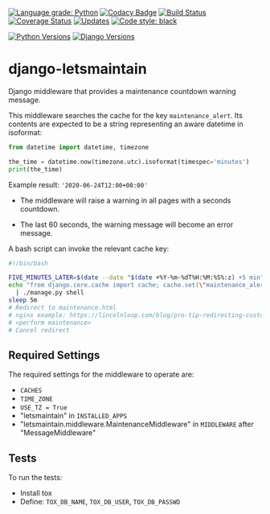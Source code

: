 [![Language grade: Python](https://img.shields.io/lgtm/grade/python/g/raratiru/django-letsmaintain.svg?logo=lgtm&logoWidth=18)](https://lgtm.com/projects/g/raratiru/django-letsmaintain/context:python)
[![Codacy Badge](https://api.codacy.com/project/badge/Grade/61b3e157f170421ca3388f83567a873a)](https://www.codacy.com/app/raratiru/django-letsmaintain?utm_source=github.com&amp;utm_medium=referral&amp;utm_content=raratiru/django-letsmaintain&amp;utm_campaign=Badge_Grade)
[![Build Status](https://travis-ci.com/raratiru/django-letsmaintain.svg?branch=master)](https://travis-ci.com/raratiru/django-letsmaintain)
[![Coverage Status](https://coveralls.io/repos/github/raratiru/django-letsmaintain/badge.svg?branch=master)](https://coveralls.io/github/raratiru/django-letsmaintain?branch=master)
[![Updates](https://pyup.io/repos/github/raratiru/django-letsmaintain/shield.svg)](https://pyup.io/repos/github/raratiru/django-letsmaintain/)
[![Code style: black](https://img.shields.io/badge/code%20style-black-000000.svg)](https://github.com/ambv/black)

[![Python Versions](https://img.shields.io/badge/Python-3.7%20|%203.8-%236600cc)](https://docs.djangoproject.com/en/dev/faq/install/#what-python-version-can-i-use-with-django)
[![Django Versions](https://img.shields.io/badge/Django-2.2%20|%203.1-brown.svg)](https://www.djangoproject.com/download/)

# django-letsmaintain
Django middleware that provides a maintenance countdown warning message.


This middleware searches the cache for the key `maintenance_alert`. Its contents are expected to be a string representing an aware datetime in isoformat:

```python
from datetime import datetime, timezone

the_time = datetime.now(timezone.utc).isoformat(timespec='minutes')
print(the_time)
```
Example result: `'2020-06-24T12:00+00:00'`

* The middleware will raise a warning in all pages with a seconds countdown.

* The last 60 seconds, the warning message will become an error message.

A bash script can invoke the relevant cache key:

```bash
#!/bin/bash

FIVE_MINUTES_LATER=$(date --date "$(date +%Y-%m-%dT%H:%M:%S%:z) +5 min" --iso-8601=minutes)
echo "from django.core.cache import cache; cache.set(\"maintenance_alert\", \"$FIVE_MINUTES_LATER\")" \
  | ./manage.py shell
sleep 5m
# Redirect to maintenance.html
# nginx example: https://lincolnloop.com/blog/pro-tip-redirecting-custom-nginx-maintenance-page/
# <perform maintenance>
# Cancel redirect
```

## Required Settings
The required settings for the middleware to operate are:

* `CACHES`
* `TIME_ZONE`
* `USE_TZ = True`
* "letsmaintain" in `INSTALLED_APPS`
* "letsmaintain.middleware.MaintenanceMiddleware" in `MIDDLEWARE` after "MessageMiddleware"

## Tests

To run the tests:

* Install tox
* Define: `TOX_DB_NAME`, `TOX_DB_USER`, `TOX_DB_PASSWD`
